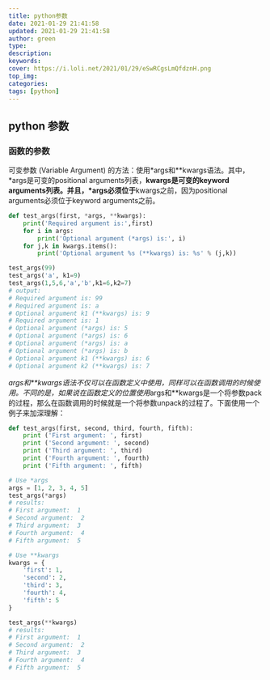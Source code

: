 ```yaml
---
title: python参数
date: 2021-01-29 21:41:58
updated: 2021-01-29 21:41:58
author: green
type:
description:
keywords:
cover: https://i.loli.net/2021/01/29/eSwRCgsLmQfdznH.png
top_img:
categories:
tags: [python]
---
```


## python 参数

### 函数的参数

可变参数 (Variable Argument) 的方法：使用*args和**kwargs语法。其中，*args是可变的positional arguments列表，**kwargs是可变的keyword arguments列表。并且，*args必须位于**kwargs之前，因为positional arguments必须位于keyword arguments之前。

```python
def test_args(first, *args, **kwargs):
    print('Required argument is:',first)
    for i in args:
        print('Optional argument (*args) is:', i)
    for j,k in kwargs.items():
        print('Optional argument %s (**kwargs) is: %s' % (j,k))

test_args(99)
test_args('a', k1=9)
test_args(1,5,6,'a','b',k1=6,k2=7)
# output:
# Required argument is: 99
# Required argument is: a
# Optional argument k1 (**kwargs) is: 9
# Required argument is: 1
# Optional argument (*args) is: 5
# Optional argument (*args) is: 6
# Optional argument (*args) is: a
# Optional argument (*args) is: b
# Optional argument k1 (**kwargs) is: 6
# Optional argument k2 (**kwargs) is: 7
```

*args和**kwargs语法不仅可以在函数定义中使用，同样可以在函数调用的时候使用。不同的是，如果说在函数定义的位置使用*args和**kwargs是一个将参数pack的过程，那么在函数调用的时候就是一个将参数unpack的过程了。下面使用一个例子来加深理解：

```python
def test_args(first, second, third, fourth, fifth):
    print ('First argument: ', first)
    print ('Second argument: ', second)
    print ('Third argument: ', third)
    print ('Fourth argument: ', fourth)
    print ('Fifth argument: ', fifth)

# Use *args
args = [1, 2, 3, 4, 5]
test_args(*args)
# results:
# First argument:  1
# Second argument:  2
# Third argument:  3
# Fourth argument:  4
# Fifth argument:  5

# Use **kwargs
kwargs = {
    'first': 1,
    'second': 2,
    'third': 3,
    'fourth': 4,
    'fifth': 5
}

test_args(**kwargs)
# results:
# First argument:  1
# Second argument:  2
# Third argument:  3
# Fourth argument:  4
# Fifth argument:  5
```
